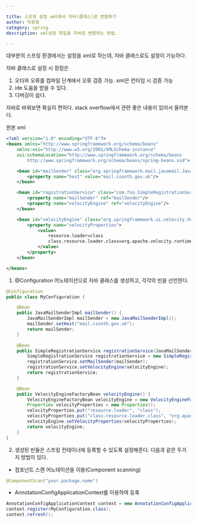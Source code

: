 ```yaml
---

title: 스프링 설정 xml에서 자바(클래스)로 변환하기
author: 박종철
category: spring
description: xml설정 파일을 자바로 변환하는 방법.

---
```


대부분의 스프링 환경에서는 설정을 xml로 하는데, 자바 클래스로도 설정이 가능하다.

자바 클래스로 설정 시 장점은
1. 오타와 오류를 컴파일 단계에서 오류 검증 가능. xml은 런타임 시 검증 가능
2. ide 도움을 받을 수 있다.
3. 디버깅이 쉽다.

자바로 바꿔보면 확실히 편하다. stack overflow에서 관련 좋은 내용이 있어서 올려본다.

원본 xml

``` xml
<?xml version="1.0" encoding="UTF-8"?>
<beans xmlns="http://www.springframework.org/schema/beans"
    xmlns:xsi="http://www.w3.org/2001/XMLSchema-instance"
    xsi:schemaLocation="http://www.springframework.org/schema/beans
        http://www.springframework.org/schema/beans/spring-beans.xsd">

    <bean id="mailSender" class="org.springframework.mail.javamail.JavaMailSenderImpl">
        <property name="host" value="mail.csonth.gov.uk"/>
    </bean>

    <bean id="registrationService" class="com.foo.SimpleRegistrationService">
        <property name="mailSender" ref="mailSender"/>
        <property name="velocityEngine" ref="velocityEngine"/>
    </bean>

    <bean id="velocityEngine" class="org.springframework.ui.velocity.VelocityEngineFactoryBean">
        <property name="velocityProperties">
            <value>
                resource.loader=class
                class.resource.loader.class=org.apache.velocity.runtime.resource.loader.ClasspathResourceLoader
            </value>
        </property>
    </bean>

</beans>
```

1. @Configuration 어노테이션으로 자바 클래스를 생성하고, 각각의 빈을 선언한다.

``` java
@Configuration
public class MyConfiguration {

    @Bean
    public JavaMailSenderImpl mailSender() {
        JavaMailSenderImpl mailSender = new JavaMailSenderImpl();
        mailSender.setHost("mail.csonth.gov.uk");
        return mailSender;
    }

    @Bean
    public SimpleRegistrationService registrationService(JavaMailSenderImpl mailSender, VelocityEngineFactoryBean velocityEngine) {
        SimpleRegistrationService registrationService = new SimpleRegistrationService();
        registrationService.setMailSender(mailSender);
        registrationService.setVelocityEngine(velocityEngine); 
        return registrationService; 
    }

    @Bean
    public VelocityEngineFactoryBean velocityEngine() {
        VelocityEngineFactoryBean velocityEngine = new VelocityEngineFactoryBean();
        Properties velocityProperties = new Properties();
        velocityProperties.put("resource.loader", "class");
        velocityProperties.put("class.resource.loader.class", "org.apache.velocity.runtime.resource.loader.ClasspathResourceLoader");
        velocityEngine.setVelocityProperties(velocityProperties);
        return velocityEngine;
    }
}
```
2. 생성된 빈들은 스프링 컨테이너에 등록할 수 있도록 설정해준다. 다음과 같은 두가지 방법이 있다.
  - 컴포넌트 스캔 어노테이션을 이용(Component scanning)  
   ``` java
   @ComponentScan("your.package.name")
   ```
  - AnnotationConfigApplicationContext를 이용하여 등록  
   ``` java
   AnnotationConfigApplicationContext context = new AnnotationConfigApplicationContext();  
   context.register(MyConfiguration.class);  
   context.refresh();  
   ```
